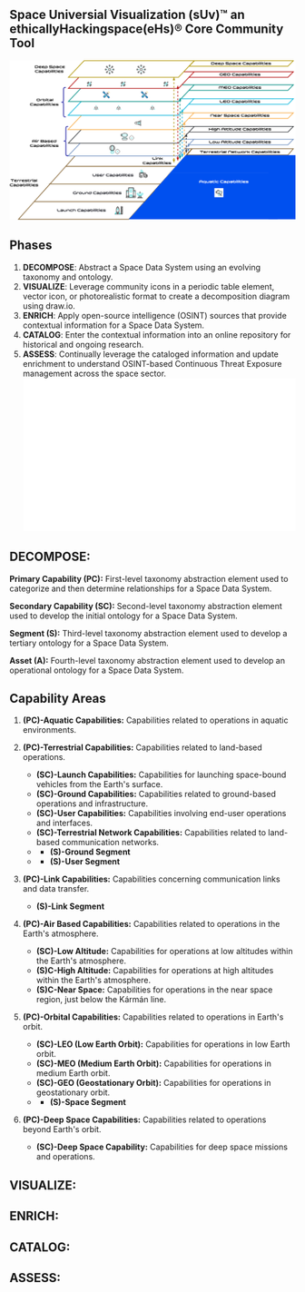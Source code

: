 ## Space Universial Visualization (sUv)™ an ethicallyHackingspace(eHs)® Core Community Tool
![Taxonomy](ra.png)

## Phases

1. **DECOMPOSE**: Abstract a Space Data System using an evolving taxonomy and ontology.
2. **VISUALIZE**: Leverage community icons in a periodic table element, vector icon, or photorealistic format to create a decomposition diagram using draw.io.
3. **ENRICH**: Apply open-source intelligence (OSINT) sources that provide contextual information for a Space Data System.
4. **CATALOG**: Enter the contextual information into an online repository for historical and ongoing research.
5. **ASSESS**: Continually leverage the cataloged information and update enrichment to understand OSINT-based Continuous Threat Exposure management across the space sector.
![Framework Phases](Phases.gif)

## DECOMPOSE:

**Primary Capability (PC):** First-level taxonomy abstraction element used to categorize and then determine relationships for a Space Data System. 

**Secondary Capability (SC):** Second-level taxonomy abstraction element used to develop the initial ontology for a Space Data System. 

**Segment (S):** Third-level taxonomy abstraction element used to develop a tertiary ontology for a Space Data System.

**Asset (A):** Fourth-level taxonomy abstraction element used to develop an operational ontology for a Space Data System.


## Capability Areas

1. **(PC)-Aquatic Capabilities:** Capabilities related to operations in aquatic environments.

2. **(PC)-Terrestrial Capabilities:** Capabilities related to land-based operations.
   - **(SC)-Launch Capabilities:** Capabilities for launching space-bound vehicles from the Earth's surface.
   - **(SC)-Ground Capabilities:** Capabilities related to ground-based operations and infrastructure.
   - **(SC)-User Capabilities:** Capabilities involving end-user operations and interfaces.
   - **(SC)-Terrestrial Network Capabilities:** Capabilities related to land-based communication networks.
   - - **(S)-Ground Segment**
   - - **(S)-User Segment**

3. **(PC)-Link Capabilities:** Capabilities concerning communication links and data transfer.
   - **(S)-Link Segment**

5. **(PC)-Air Based Capabilities:** Capabilities related to operations in the Earth's atmosphere.
   - **(SC)-Low Altitude:** Capabilities for operations at low altitudes within the Earth's atmosphere.
   - **(S)C-High Altitude:** Capabilities for operations at high altitudes within the Earth's atmosphere.
   - **(S)C-Near Space:** Capabilities for operations in the near space region, just below the Kármán line.

6. **(PC)-Orbital Capabilities:** Capabilities related to operations in Earth's orbit.
   - **(SC)-LEO (Low Earth Orbit):** Capabilities for operations in low Earth orbit.
   - **(SC)-MEO (Medium Earth Orbit):** Capabilities for operations in medium Earth orbit.
   - **(SC)-GEO (Geostationary Orbit):** Capabilities for operations in geostationary orbit.
   - - **(S)-Space Segment**

7. **(PC)-Deep Space Capabilities:** Capabilities related to operations beyond Earth's orbit.
   - **(SC)-Deep Space Capability:** Capabilities for deep space missions and operations.


## VISUALIZE:
## ENRICH:
## CATALOG:
## ASSESS:

